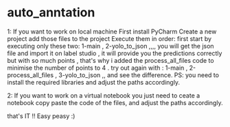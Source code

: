 # auto_anntation

1: If you want to work on local machine
 First install PyCharm
 Create a new project 
 add those files to the project
 Execute them in order: first start by executing  only these two:  1-main , 2-yolo_to_json ,,,, you will get the json file and import it on label studio , it will provide you the predictions correctly but with so much points , that's why i added the process_all_files code to minimise the number of points to 4 . 
 try out again with : 1-main , 2-process_all_files , 3-yolo_to_json  ,, and see the difference.
 PS: you need to install the required libraries and adjust the paths accordingly.

 2: If you want to work on a virtual notebook you just need to ceate a notebook copy paste the code of the files, and adjust the paths accordingly.

 that's IT !! Easy peasy :)

 
 

